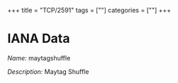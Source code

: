 +++
title = "TCP/2591"
tags = [""]
categories = [""]
+++

# IANA Data

_Name:_ maytagshuffle

_Description:_ Maytag Shuffle

